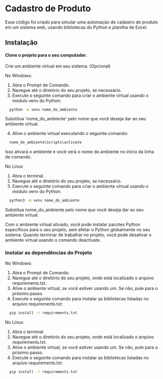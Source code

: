 # Cadastro de Produto

Esse código foi criado para simular uma automação de cadastro de produto em um sistema web, usando bibliotecas do Python e planilha de Excel. 

## Instalação

#### Clone o projeto para o seu computador.

Crie um ambiente virtual em seu sistema. (Opcional)

No Windows:

1. Abra o Prompt de Comando.
2. Navegue até o diretório do seu projeto, se necessário.
3. Execute o seguinte comando para criar o ambiente virtual usando o módulo venv do Python:


```bash
  python -m venv nome_do_ambiente
```

Substitua 'nome_do_ambiente' pelo nome que você deseja dar ao seu ambiente virtual.

4. Ative o ambiente virtual executando o seguinte comando:

```bash
  nome_do_ambiente\Scripts\activate
```
Isso ativará o ambiente e você verá o nome do ambiente no início da linha de comando.

No Linux

1. Abra o terminal.
2. Navegue até o diretório do seu projeto, se necessário.
3. Execute o seguinte comando para criar o ambiente virtual usando o módulo venv do Python:

```bash
  python3 -m venv nome_do_ambiente
```
Substitua nome_do_ambiente pelo nome que você deseja dar ao seu ambiente virtual.

Com o ambiente virtual ativado, você pode instalar pacotes Python específicos para o seu projeto, sem afetar o Python globalmente no seu sistema. Quando terminar de trabalhar no projeto, você pode desativar o ambiente virtual usando o comando deactivate.

### Instalar as dependências do Projeto

No Windows:

1. Abra o Prompt de Comando.
2. Navegue até o diretório do seu projeto, onde está localizado o arquivo requirements.txt.
3. Ative o ambiente virtual, se você estiver usando um. Se não, pule para o próximo passo.
4. Execute o seguinte comando para instalar as bibliotecas listadas no arquivo requirements.txt:

```bash
  pip install -r requirements.txt
```

No Linux:

1. Abra o terminal.
2. Navegue até o diretório do seu projeto, onde está localizado o arquivo requirements.txt.
3. Ative o ambiente virtual, se você estiver usando um. Se não, pule para o próximo passo.
4. Execute o seguinte comando para instalar as bibliotecas listadas no arquivo requirements.txt:

```bash
  pip install -r requirements.txt
```
